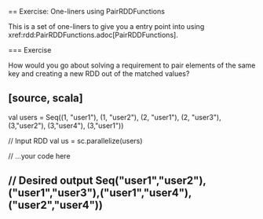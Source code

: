 == Exercise: One-liners using PairRDDFunctions

This is a set of one-liners to give you a entry point into using xref:rdd:PairRDDFunctions.adoc[PairRDDFunctions].

=== Exercise

How would you go about solving a requirement to pair elements of the same key and creating a new RDD out of the matched values?

[source, scala]
----
val users = Seq((1, "user1"), (1, "user2"), (2, "user1"), (2, "user3"), (3,"user2"), (3,"user4"), (3,"user1"))

// Input RDD
val us = sc.parallelize(users)

// ...your code here

// Desired output
Seq("user1","user2"),("user1","user3"),("user1","user4"),("user2","user4"))
----
